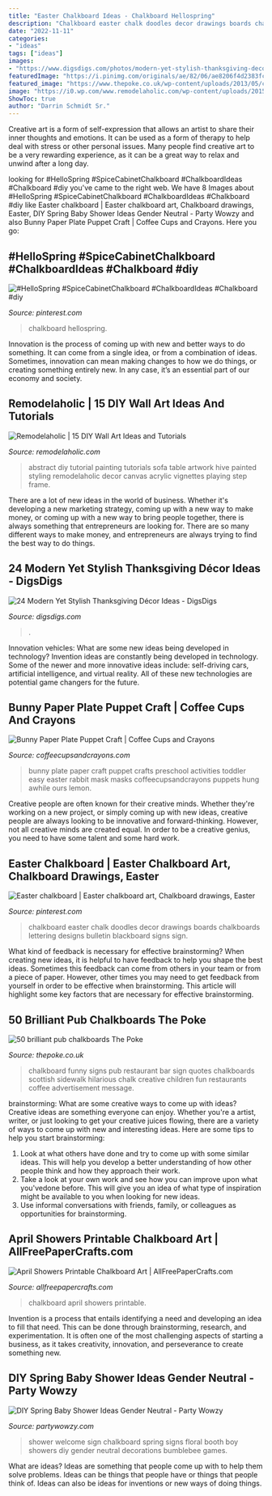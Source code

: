 ```yaml
---
title: "Easter Chalkboard Ideas - Chalkboard Hellospring"
description: "Chalkboard easter chalk doodles decor drawings boards chalkboards lettering designs bulletin blackboard signs sign"
date: "2022-11-11"
categories:
- "ideas"
tags: ["ideas"]
images:
- "https://www.digsdigs.com/photos/modern-yet-stylish-thanksgiving-decor-ideas-4.jpg"
featuredImage: "https://i.pinimg.com/originals/ae/82/06/ae8206f4d2383fc7ab038d0cd79c90ac.jpg"
featured_image: "https://www.thepoke.co.uk/wp-content/uploads/2013/05/chalkboard-funny-sign-philosophy-17.jpg"
image: "https://i0.wp.com/www.remodelaholic.com/wp-content/uploads/2015/11/abstract-art-painting-tutorial.jpg?resize=565%2C764&amp;ssl=1"
ShowToc: true
author: "Darrin Schmidt Sr."
---
```



Creative art is a form of self-expression that allows an artist to share their inner thoughts and emotions. It can be used as a form of therapy to help deal with stress or other personal issues. Many people find creative art to be a very rewarding experience, as it can be a great way to relax and unwind after a long day.

	

		
looking for #HelloSpring #SpiceCabinetChalkboard #ChalkboardIdeas #Chalkboard #diy you've came to the right web. We have 8 Images about #HelloSpring #SpiceCabinetChalkboard #ChalkboardIdeas #Chalkboard #diy like Easter chalkboard | Easter chalkboard art, Chalkboard drawings, Easter, DIY Spring Baby Shower Ideas Gender Neutral - Party Wowzy and also Bunny Paper Plate Puppet Craft | Coffee Cups and Crayons. Here you go:
		
    
## #HelloSpring #SpiceCabinetChalkboard #ChalkboardIdeas #Chalkboard #diy

<img loading=lazy src="https://i.pinimg.com/originals/ae/82/06/ae8206f4d2383fc7ab038d0cd79c90ac.jpg" onerror="this.onerror=null;this.src='https://tse4.mm.bing.net/th?id=OIP.wjHZBHJhNuRgocRgLL5s3QHaJ4&amp;pid=15.1';" alt="#HelloSpring #SpiceCabinetChalkboard #ChalkboardIdeas #Chalkboard #diy">

_Source: pinterest.com_

>chalkboard hellospring. 

	

Innovation is the process of coming up with new and better ways to do something. It can come from a single idea, or from a combination of ideas. Sometimes, innovation can mean making changes to how we do things, or creating something entirely new. In any case, it’s an essential part of our economy and society.

    
## Remodelaholic | 15 DIY Wall Art Ideas And Tutorials

<img loading=lazy src="https://i0.wp.com/www.remodelaholic.com/wp-content/uploads/2015/11/abstract-art-painting-tutorial.jpg?resize=565%2C764&amp;ssl=1" onerror="this.onerror=null;this.src='https://tse1.mm.bing.net/th?id=OIP.DJ1K1ZFF6c3-p59ZG9CGGAHaKA&amp;pid=15.1';" alt="Remodelaholic | 15 DIY Wall Art Ideas and Tutorials">

_Source: remodelaholic.com_

>abstract diy tutorial painting tutorials sofa table artwork hive painted styling remodelaholic decor canvas acrylic vignettes playing step frame. 

	

There are a lot of new ideas in the world of business. Whether it's developing a new marketing strategy, coming up with a new way to make money, or coming up with a new way to bring people together, there is always something that entrepreneurs are looking for. There are so many different ways to make money, and entrepreneurs are always trying to find the best way to do things.

    
## 24 Modern Yet Stylish Thanksgiving Décor Ideas - DigsDigs

<img loading=lazy src="https://www.digsdigs.com/photos/modern-yet-stylish-thanksgiving-decor-ideas-4.jpg" onerror="this.onerror=null;this.src='https://tse4.mm.bing.net/th?id=OIP.4BIY1dlFrC9NIbj2YTOEwwHaLH&amp;pid=15.1';" alt="24 Modern Yet Stylish Thanksgiving Décor Ideas - DigsDigs">

_Source: digsdigs.com_

>. 

	

Innovation vehicles: What are some new ideas being developed in technology?
Invention ideas are constantly being developed in technology. Some of the newer and more innovative ideas include: self-driving cars, artificial intelligence, and virtual reality. All of these new technologies are potential game changers for the future.

    
## Bunny Paper Plate Puppet Craft | Coffee Cups And Crayons

<img loading=lazy src="https://cdn.coffeecupsandcrayons.com/wp-content/uploads/2014/04/Preschool-Paper-Plate-Bunny-Craft-for-Kids.jpg" onerror="this.onerror=null;this.src='https://tse2.mm.bing.net/th?id=OIP.aK-yXp1xHty0_HvLef1lAgHaLH&amp;pid=15.1';" alt="Bunny Paper Plate Puppet Craft | Coffee Cups and Crayons">

_Source: coffeecupsandcrayons.com_

>bunny plate paper craft puppet crafts preschool activities toddler easy easter rabbit mask masks coffeecupsandcrayons puppets hung awhile ours lemon. 

	

Creative people are often known for their creative minds. Whether they're working on a new project, or simply coming up with new ideas, creative people are always looking to be innovative and forward-thinking. However, not all creative minds are created equal. In order to be a creative genius, you need to have some talent and some hard work.

    
## Easter Chalkboard | Easter Chalkboard Art, Chalkboard Drawings, Easter

<img loading=lazy src="https://i.pinimg.com/564x/79/9d/b9/799db9027946e00bbeae9a1af7074d56.jpg" onerror="this.onerror=null;this.src='https://tse4.mm.bing.net/th?id=OIP.3A3IjlZcCMdNy3OwCwIUnAHaJ4&amp;pid=15.1';" alt="Easter chalkboard | Easter chalkboard art, Chalkboard drawings, Easter">

_Source: pinterest.com_

>chalkboard easter chalk doodles decor drawings boards chalkboards lettering designs bulletin blackboard signs sign. 

	

What kind of feedback is necessary for effective brainstorming?
When creating new ideas, it is helpful to have feedback to help you shape the best ideas. Sometimes this feedback can come from others in your team or from a piece of paper. However, other times you may need to get feedback from yourself in order to be effective when brainstorming. This article will highlight some key factors that are necessary for effective brainstorming.

    
## 50 Brilliant Pub Chalkboards The Poke

<img loading=lazy src="https://www.thepoke.co.uk/wp-content/uploads/2013/05/chalkboard-funny-sign-philosophy-17.jpg" onerror="this.onerror=null;this.src='https://tse3.mm.bing.net/th?id=OIP.9kfDm0Vameg4x6f8wa4wYwHaJ3&amp;pid=15.1';" alt="50 brilliant pub chalkboards The Poke">

_Source: thepoke.co.uk_

>chalkboard funny signs pub restaurant bar sign quotes chalkboards scottish sidewalk hilarious chalk creative children fun restaurants coffee advertisement message. 

	

brainstorming: What are some creative ways to come up with ideas?
Creative ideas are something everyone can enjoy. Whether you're a artist, writer, or just looking to get your creative juices flowing, there are a variety of ways to come up with new and interesting ideas. Here are some tips to help you start brainstorming: 
1. Look at what others have done and try to come up with some similar ideas. This will help you develop a better understanding of how other people think and how they approach their work. 
2. Take a look at your own work and see how you can improve upon what you'vedone before. This will give you an idea of what type of inspiration might be available to you when looking for new ideas. 
3. Use informal conversations with friends, family, or colleagues as opportunities for brainstorming.

    
## April Showers Printable Chalkboard Art | AllFreePaperCrafts.com

<img loading=lazy src="https://irepo.primecp.com/2016/12/312675/April-Showers-Printable-Chalkboard-Art_Large600_ID-2024781.jpg?v=2024781" onerror="this.onerror=null;this.src='https://tse1.mm.bing.net/th?id=OIP.Eycq-ZgI5omy8s_z7RkF5ADzEA&amp;pid=15.1';" alt="April Showers Printable Chalkboard Art | AllFreePaperCrafts.com">

_Source: allfreepapercrafts.com_

>chalkboard april showers printable. 

	

Invention is a process that entails identifying a need and developing an idea to fill that need. This can be done through brainstorming, research, and experimentation. It is often one of the most challenging aspects of starting a business, as it takes creativity, innovation, and perseverance to create something new.

    
## DIY Spring Baby Shower Ideas Gender Neutral - Party Wowzy

<img loading=lazy src="https://partywowzy.com/wp-content/uploads/2018/12/Welcome-baby-chalkboard-sign.jpg" onerror="this.onerror=null;this.src='https://tse1.mm.bing.net/th?id=OIP.qAmdsRULTX_YZJ2tLCCl_QHaJ4&amp;pid=15.1';" alt="DIY Spring Baby Shower Ideas Gender Neutral - Party Wowzy">

_Source: partywowzy.com_

>shower welcome sign chalkboard spring signs floral booth boy showers diy gender neutral decorations bumblebee games. 

	

What are ideas?
Ideas are something that people come up with to help them solve problems. Ideas can be things that people have or things that people think of. Ideas can also be ideas for inventions or new ways of doing things.

